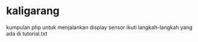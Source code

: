 # kaligarang
kumpulan php untuk menjalankan display sensor
ikuti langkah-langkah yang ada di tutorial.txt
